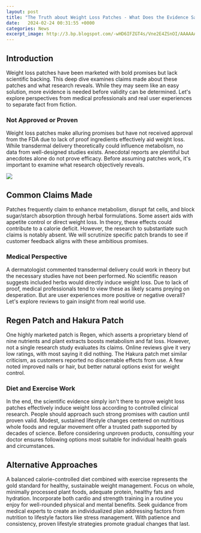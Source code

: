 ```yaml
---
layout: post
title: "The Truth about Weight Loss Patches - What Does the Evidence Say?"
date:   2024-02-24 00:31:55 +0000
categories: News
excerpt_image: http://3.bp.blogspot.com/-wHD6IFZGT4s/Vne2E4ZSnOI/AAAAAAAAAyQ/xp4nxMF9giY/s1600/The%2BTruth%2BAbout%2BWeight%2BLoss%2BDiet%2BPatch%2BEffectiveness.jpg
---
```

## Introduction 

Weight loss patches have been marketed with bold promises but lack scientific backing. This deep dive examines claims made about these patches and what research reveals. While they may seem like an easy solution, more evidence is needed before validity can be determined. Let's explore perspectives from medical professionals and real user experiences to separate fact from fiction.

### Not Approved or Proven 

Weight loss patches make alluring promises but have not received approval from the FDA due to lack of proof ingredients effectively aid weight loss. While transdermal delivery theoretically could influence metabolism, no data from well-designed studies exists. Anecdotal reports are plentiful but anecdotes alone do not prove efficacy. Before assuming patches work, it's important to examine what research objectively reveals.


![](http://3.bp.blogspot.com/-wHD6IFZGT4s/Vne2E4ZSnOI/AAAAAAAAAyQ/xp4nxMF9giY/s1600/The%2BTruth%2BAbout%2BWeight%2BLoss%2BDiet%2BPatch%2BEffectiveness.jpg)
## Common Claims Made

Patches frequently claim to enhance metabolism, disrupt fat cells, and block sugar/starch absorption through herbal formulations. Some assert aids with appetite control or direct weight loss. In theory, these effects could contribute to a calorie deficit. However, the research to substantiate such claims is notably absent. We will scrutinize specific patch brands to see if customer feedback aligns with these ambitious promises. 

### Medical Perspective 

A dermatologist commented transdermal delivery could work in theory but the necessary studies have not been performed. No scientific reason suggests included herbs would directly induce weight loss. Due to lack of proof, medical professionals tend to view these as likely scams preying on desperation. But are user experiences more positive or negative overall? Let's explore reviews to gain insight from real world use.

## Regen Patch and Hakura Patch

One highly marketed patch is Regen, which asserts a proprietary blend of nine nutrients and plant extracts boosts metabolism and fat loss. However, not a single research study evaluates its claims. Online reviews give it very low ratings, with most saying it did nothing. The Hakura patch met similar criticism, as customers reported no discernable effects from use. A few noted improved nails or hair, but better natural options exist for weight control.  

### Diet and Exercise Work

In the end, the scientific evidence simply isn't there to prove weight loss patches effectively induce weight loss according to controlled clinical research. People should approach such strong promises with caution until proven valid. Modest, sustained lifestyle changes centered on nutritious whole foods and regular movement offer a trusted path supported by decades of science. Before considering unproven products, consulting your doctor ensures following options most suitable for individual health goals and circumstances.

## Alternative Approaches

A balanced calorie-controlled diet combined with exercise represents the gold standard for healthy, sustainable weight management. Focus on whole, minimally processed plant foods, adequate protein, healthy fats and hydration. Incorporate both cardio and strength training in a routine you enjoy for well-rounded physical and mental benefits. Seek guidance from medical experts to create an individualized plan addressing factors from nutrition to lifestyle factors like stress management. With patience and consistency, proven lifestyle strategies promote gradual changes that last. 